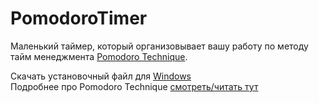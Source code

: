 PomodoroTimer
=============

Маленький таймер, который организовывает вашу работу по методу тайм менеджмента 
[Pomodoro Technique](http://www.pomodorotechnique.com/).

Скачать установочный файл для [Windows](http://lpenguin.github.com/PomodoroTimer/binaries/0.1.0/SetupPomodoro.msi)  
Подробнее про Pomodoro Technique [смотреть/читать тут](http://www.pomodorotechnique.com/get-started/)
